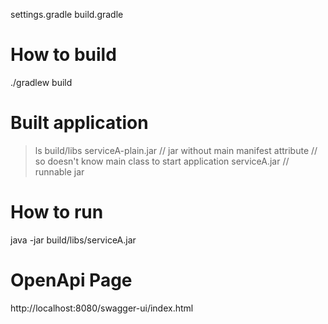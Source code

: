 
settings.gradle
build.gradle

# How to build
./gradlew build

# Built application
> ls build/libs
> serviceA-plain.jar // jar without main manifest attribute 
>                                   // so doesn't know main class to start application
> serviceA.jar       // runnable jar

# How to run
java -jar build/libs/serviceA.jar 


# OpenApi Page
http://localhost:8080/swagger-ui/index.html